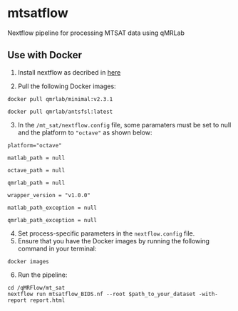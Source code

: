 # mtsatflow
Nextflow pipeline for processing MTSAT data using qMRLab 

## Use with Docker

1. Install nextflow as decribed in [here](http://nextflow.io)


2. Pull the following Docker images:
```
docker pull qmrlab/minimal:v2.3.1
```

```
docker pull qmrlab/antsfsl:latest
```

3. In the `/mt_sat/nextflow.config` file, some paramaters must be set to null and
the platform to `"octave"` as shown below: 

```
platform="octave"
    
matlab_path = null

octave_path = null

qmrlab_path = null

wrapper_version = "v1.0.0" 

matlab_path_exception = null

qmrlab_path_exception = null

```

4. Set process-specific parameters in the `nextflow.config` file.
5. Ensure that you have the Docker images by running the following command in 
your terminal: 
```
docker images
```
6. Run the pipeline: 

```
cd /qMRFlow/mt_sat 
nextflow run mtsatflow_BIDS.nf --root $path_to_your_dataset -with-report report.html
```
